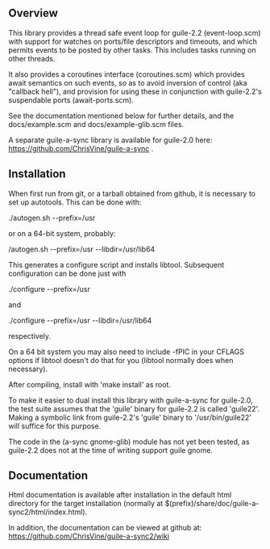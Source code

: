 Overview
--------

This library provides a thread safe event loop for guile-2.2
(event-loop.scm) with support for watches on ports/file descriptors
and timeouts, and which permits events to be posted by other tasks.
This includes tasks running on other threads.

It also provides a coroutines interface (coroutines.scm) which
provides await semantics on such events, so as to avoid inversion of
control (aka "callback hell"), and provision for using these in
conjunction with guile-2.2's suspendable ports (await-ports.scm).

See the documentation mentioned below for further details, and the
docs/example.scm and docs/example-glib.scm files.

A separate guile-a-sync library is available for guile-2.0 here:
https://github.com/ChrisVine/guile-a-sync .

Installation
------------

When first run from git, or a tarball obtained from github, it is
necessary to set up autotools.  This can be done with:

  ./autogen.sh --prefix=/usr

or on a 64-bit system, probably:

  /autogen.sh --prefix=/usr --libdir=/usr/lib64

This generates a configure script and installs libtool.  Subsequent
configuration can be done just with

  ./configure --prefix=/usr

and

  ./configure --prefix=/usr --libdir=/usr/lib64

respectively.

On a 64 bit system you may also need to include -fPIC in your CFLAGS
options if libtool doesn't do that for you (libtool normally does when
necessary).

After compiling, install with 'make install' as root.

To make it easier to dual install this library with guile-a-sync for
guile-2.0, the test suite assumes that the 'guile' binary for
guile-2.2 is called 'guile22'.  Making a symbolic link from
guile-2.2's 'guile' binary to '/usr/bin/guile22' will suffice for this
purpose.

The code in the (a-sync gnome-glib) module has not yet been tested, as
guile-2.2 does not at the time of writing support guile gnome.

Documentation
-------------

Html documentation is available after installation in the default html
directory for the target installation (normally at
$(prefix)/share/doc/guile-a-sync2/html/index.html).

In addition, the documentation can be viewed at github at:
https://github.com/ChrisVine/guile-a-sync2/wiki
